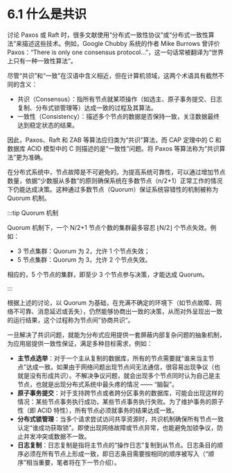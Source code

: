 # 6.1 什么是共识

讨论 Paxos 或 Raft 时，很多文献使用“分布式一致性协议”或“分布式一致性算法”来描述这些技术。例如，Google Chubby 系统的作者 Mike Burrows 曾评价 Paxos：“There is only one consensus protocol...”，这一句话常被翻译为“世界上只有一种一致性算法”。

尽管“共识”和“一致”在汉语中含义相近，但在计算机领域，这两个术语具有截然不同的含义：

- 共识（Consensus）：指所有节点就某项操作（如选主、原子事务提交、日志复制、分布式锁管理等）达成一致的过程及其算法。
- 一致性（Consistency）：描述多个节点的数据是否保持一致，关注数据最终达到稳定状态的结果。

因此，Paxos、Raft 和 ZAB 等算法应归类为“共识”算法，而 CAP 定理中的 C 和数据库 ACID 模型中的 C 则描述的是“一致性”问题。将 Paxos 等算法称为“共识算法”更为准确。

在分布式系统中，节点故障是不可避免的。为提高系统可靠性，可以通过增加节点数量，依据“少数服从多数”的原则确保系统在多数节点（n/2+1）正常工作的情况下仍能达成决策。这种通过多数节点（Quorum）保证系统容错性的机制被称为 Quorum 机制。

:::tip Quorum 机制

Quorum 机制下，一个 N/2+1 节点个数的集群最多容忍 ⌊N/2⌋ 个节点失效。例如：
- 3 节点集群：Quorum 为 2，允许 1 个节点失效；
- 5 节点集群：Quorum 为 3，允许 2 个节点失效。

相应的，5 个节点的集群，即至少 3 个节点参与决策，才能达成 Quorum。

:::

根据上述的讨论，以 Quorum 为基础，在充满不确定的环境下（如节点故障、网络不可靠、消息延迟或丢失），仍然能够协商出一致的决策，从而对外呈现出一致的运行结果，这个过程称为节点间”协商共识“。

一旦解决了共识问题，就能为分布式应用提供一套屏蔽内部复杂问题的抽象机制，为应用层提供一致性保证，满足多种目标需求，例如：
- **主节点选举**：对于一个主从复制的数据库，所有的节点需要就“谁来当主节点”达成一致。如果由于网络问题出现节点间无法通信，很容易出现争议（也就是没有形成共识）。不解决争议问题，就会出现多个节点同时认为自己是主节点，也就是出现分布式系统中最头疼的情况 —— “脑裂”。
- **原子事务提交**：对于支持跨节点或者跨分区事务的数据库，可能会出现这样的情况：某些节点事务执行成功，某些节点事务执行失败。为了维护事务的原子性（即 ACID 特性），所有节点必须就事务的结果达成一致。
- **分布式锁管理**：当多个请求尝试访问共享资源时，共识机制确保所有节点一致认定“谁成功获取锁”。即使出现网络故障或节点异常，也能避免加锁争议，防止并发冲突或数据不一致。
- **日志复制**：日志复制是指将主节点的“操作日志”复制到从节点。日志条目的顺序必须在所有节点上形成一致，即日志条目需要按相同的顺序被写入（“顺序”相当重要，笔者将在下一节介绍）。


[^2]: Lamport 在分布式系统理论方面有非常多的成就，比如 Lamport 时钟、拜占庭将军问题、Paxos 算法等等。除了计算机领域之外，其他领域的无数科研工作者也要成天和 Lamport 开发的一套软件打交道，目前科研行业应用最广泛的论文排版系统 —— LaTeX (名字中的 La 就是指 Lamport)